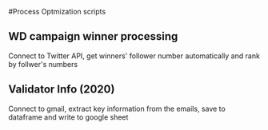 #Process Optmization scripts

## WD campaign winner processing
Connect to Twitter API, get winners' follower number automatically and rank by follwer's numbers

## Validator Info (2020)
Connect to gmail, extract key information from the emails, save to dataframe and write to google sheet  
